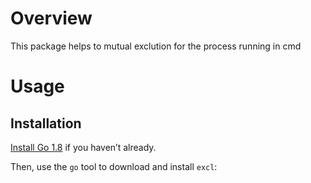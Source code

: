

# Overview

This package helps to mutual exclution for the process running in cmd

# Usage

## Installation

[Install Go 1.8](https://golang.org/dl/) if you haven’t already.

Then, use the `go` tool to download and install `excl`:
```



